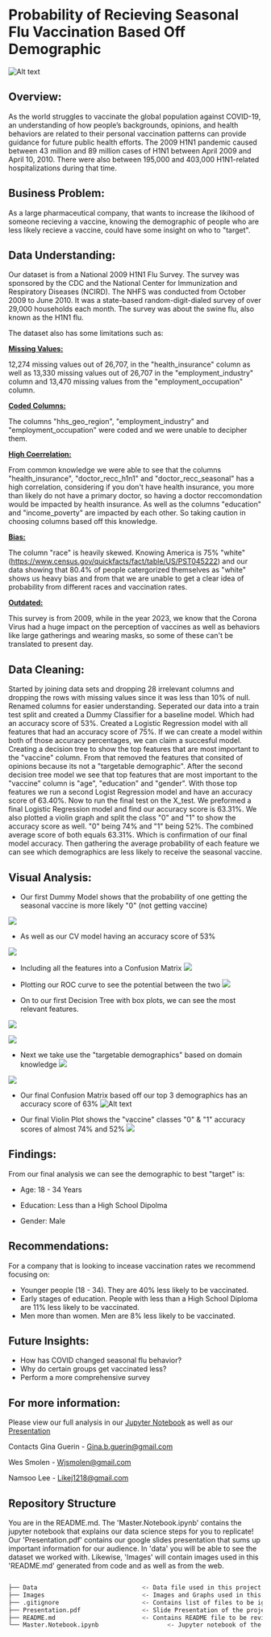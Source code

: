 # Probability of Recieving Seasonal Flu Vaccination Based Off Demographic
![Alt text](https://raw.githubusercontent.com/likej82/vaccination_models/Gina/images/H1N1.webp)
## Overview:
As the world struggles to vaccinate the global population against COVID-19, an understanding of how people’s backgrounds, opinions, and health behaviors are related to their personal vaccination patterns can provide guidance for future public health efforts. The 2009 H1N1 pandemic caused between 43 million and 89 million cases of H1N1 between April 2009 and April 10, 2010. There were also between 195,000 and 403,000 H1N1-related hospitalizations during that time.
## Business Problem:
As a large pharmaceutical company, that wants to increase the likihood of someone recieving a vaccine, knowing the demographic of people who are less likely recieve a vaccine, could have some insight on who to "target".
## Data Understanding:
Our dataset is from a National 2009 H1N1 Flu Survey. 
The survey was sponsored by the CDC and the National Center for Immunization and Respiratory Diseases (NCIRD). The NHFS was conducted from October 2009 to June 2010. It was a state-based random-digit-dialed survey of over 29,000 households each month. The survey was about the swine flu, also known as the H1N1 flu. 

The dataset also has some limitations such as: 

<u><b>Missing Values:</b></u>

12,274 missing values out of 26,707, in the "health_insurance" column as well as 13,330 missing values out of 26,707 in the "employment_industry" column and 13,470 missing values from the "employment_occupation" column. 


<u><b>Coded Columns:</u></b>

The columns "hhs_geo_region", "employment_industry" and "employment_occupation" were coded and we were unable to decipher them. 

<u><b>High Coerrelation:</u></b>

From common knowledge we were able to see that the columns "health_insurance", "doctor_recc_h1n1" and "doctor_recc_seasonal" has a high correlation, considering if you don't have health insurance, you more than likely do not have a primary doctor, so having a doctor reccomondation would be impacted by health insurance. As well as the columns "education" and "income_poverty" are impacted by each other. So taking caution in choosing columns based off this knowledge.

<u><b>Bias:</u></b>

The column "race" is heavily skewed. Knowing America is 75% "white" (https://www.census.gov/quickfacts/fact/table/US/PST045222) and our data showing that 80.4% of people catergorized themselves as "white" shows us heavy bias and from that we are unable to get a clear idea of probability from different races and vaccination rates.

<u><b>Outdated:</u></b>

This survey is from 2009, while in the year 2023, we know that the Corona Virus had a huge impact on the perception of vaccines as well as behaviors like large gatherings and wearing masks, so some of these can't be translated to present day.
## Data Cleaning:

Started by joining data sets and dropping 28 irrelevant columns and dropping the rows with missing values since it was less than 10% of null. Renamed columns for easier understanding. Seperated our data into a train test split and created a Dummy Classifier for a baseline model. Which had an accuracy score of 53%. Created a Logistic Regression model with all features that had an accuracy score of 75%. If we can create a model within both of those accuracy percentages, we can claim a succesful model. Creating a decision tree to show the top features that are most important to the "vaccine" column. From that removed the features that consited of opinions because its not a "targetable demographic". After the second decision tree model we see that top features that are most important to the "vaccine" column is "age", "education" and "gender". With those top features we run a second Logist Regression model and have an accuracy score of 63.40%. Now to run the final test on the X_test. We preformed a final Logistic Regression model and find our accuracy score is 63.31%. We also plotted a violin graph and split the class "0" and "1" to show the accuracy score as well. "0" being 74% and "1" being 52%. The combined average score of both equals 63.31%. Which is confirmation of our final model accuracy.
Then gathering the average probability of each feature we can see which demographics are less likely to receive the seasonal vaccine.

## Visual Analysis: ##

- Our first Dummy Model shows that the probability of one getting the seasonal vaccine is more likely "0" (not getting vaccine)

![](https://github.com/likej82/vaccination_models/blob/Gina/images/Dummy.png?raw=true)

- As well as our CV model having an accuracy score of 53%

![](https://github.com/likej82/vaccination_models/blob/Gina/images/Dummy_model.png?raw=true)



- Including all the features into a Confusion Matrix
![](https://github.com/likej82/vaccination_models/blob/Gina/images/LogRegAllFet.png?raw=true)


- Plotting our ROC curve to see the potential between the two
![](https://github.com/likej82/vaccination_models/blob/Gina/images/ROC.png?raw=true)

- On to our first Decision Tree with box plots, we can see the most relevant features.

![](https://github.com/likej82/vaccination_models/blob/Gina/images/AllFetImport.png?raw=true)

![](https://github.com/likej82/vaccination_models/blob/Gina/images/DTAll.png?raw=true)

- Next we take use the "targetable demographics" based on domain knowledge
![](https://github.com/likej82/vaccination_models/blob/Gina/images/Demo.png?raw=true)

![](https://github.com/likej82/vaccination_models/blob/Gina/images/DTDemoj.png?raw=true)

- Our final Confusion Matrix based off our top 3 demographics has an accuracy score of 63%
![Alt text](https://github.com/likej82/vaccination_models/blob/Gina/images/LogRegConMa.png?raw=true)

- Our final Violin Plot shows the "vaccine" classes "0" & "1" accuracy scores of almost 74% and 52%
![](https://github.com/likej82/vaccination_models/blob/Gina/images/ViolinProb.png?raw=true)


## Findings: ##
From our final analysis we can see the demographic to best "target" is:
- Age: 18 - 34 Years

- Education: Less than a High School Dipolma

- Gender: Male

## Recommendations: ##
For a company that is looking to incease vaccination rates we recommend focusing on:

- Younger people (18 - 34). They are 40% less likely to be vaccinated.
- Early stages of education. People with less than a High School Diploma are 11% less likely to be vaccinated.
- Men more than women. Men are 8% less likely to be vaccinated.
## Future Insights: ##
- How has COVID changed seasonal flu behavior?
- Why do certain groups get vaccinated less?
- Perform a more comprehensive survey

## For more information: ##
Please view our full analysis in our [Jupyter Notebook](https://github.com/likej82/vaccination_models/blob/Gina/Master.Notebook.ipynb) as well as our [Presentation](https://github.com/likej82/vaccination_models/blob/main/presentation/Seasonal%20Flu%20Vaccination%20Project%20Presentation.pdf)

Contacts
Gina Guerin - Gina.b.guerin@gmail.com

Wes Smolen - Wjsmolen@gmail.com

Namsoo Lee - Likej1218@gmail.com

## Repository Structure ##

You are in the README.md. The 'Master.Notebook.ipynb' contains the jupyter notebook that explains our data science steps for you to replicate! Our 'Presentation.pdf' contains our google slides presentation that sums up important information for our audience. In 'data' you will be able to see the dataset we worked with. Likewise, 'Images' will contain images used in this 'README.md' generated from code and as well as from the web.


```bash

├── Data                             <- Data file used in this project
├── Images                           <- Images and Graphs used in this project obtained from external and internal source
├── .gitignore                       <- Contains list of files to be ignored from GitHub
├── Presentation.pdf                 <- Slide Presentation of the project
├── README.md                        <- Contains README file to be reviewed
└── Master.Notebook.ipynb                   <- Jupyter notebook of the project containing codes and analysis


```